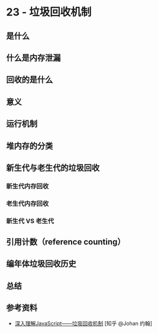 # 23 - 垃圾回收机制

## 是什么

## 什么是内存泄漏

## 回收的是什么

## 意义

## 运行机制

## 堆内存的分类

## 新生代与老生代的垃圾回收

### 新生代内存回收

### 老生代内存回收

### 新生代 VS 老生代

## 引用计数（reference counting）

## 编年体垃圾回收历史

## 总结

## 参考资料

- [深入理解JavaScript——垃圾回收机制](https://zhuanlan.zhihu.com/p/576722965) [知乎 @Johan 约翰]